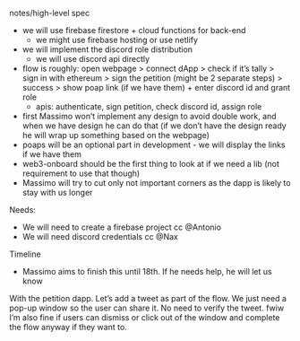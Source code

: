 notes/high-level spec

- we will use firebase firestore + cloud functions for back-end
  - we might use firebase hosting or use netlify
- we will implement the discord role distribution
  - we will use discord api directly
- flow is roughly: open webpage > connect dApp > check if it’s tally > sign in with ethereum > sign the petition (might be 2 separate steps) > success > show poap link (if we have them) + enter discord id and grant role
  - apis: authenticate, sign petition, check discord id, assign role
- first Massimo won’t implement any design to avoid double work, and when we have design he can do that (if we don’t have the design ready he will wrap up something based on the webpage)
- poaps will be an optional part in development - we will display the links if we have them
- web3-onboard should be the first thing to look at if we need a lib (not requirement to use that though)
- Massimo will try to cut only not important corners as the dapp is likely to stay with us longer

Needs:

- We will need to create a firebase project cc @Antonio
- We will need discord credentials cc @Nax

Timeline

- Massimo aims to finish this until 18th. If he needs help, he will let us know

With the petition dapp. Let’s add a tweet as part of the flow. We just need a pop-up window so the user can share it. No need to verify the tweet. fwiw I’m also fine if users can dismiss or click out of the window and complete the flow anyway if they want to.
